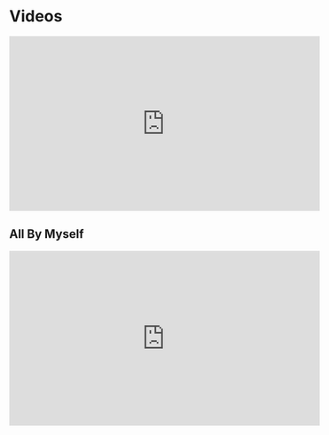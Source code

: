 # Videos


<iframe width="560" height="315" src="https://www.youtube.com/embed/3cr3H8tB5zg" frameborder="0" allow="accelerometer; autoplay; encrypted-media; gyroscope; picture-in-picture" allowfullscreen></iframe>

## All By Myself

<iframe width="560" height="315" src="https://www.youtube.com/embed/1xIo-vEsBdg" frameborder="0" allow="accelerometer; autoplay; encrypted-media; gyroscope; picture-in-picture" allowfullscreen></iframe>
